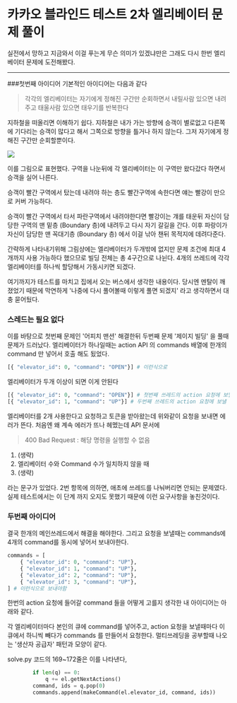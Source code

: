# 카카오 블라인드 테스트 2차 엘리베이터 문제 풀이

실전에서 망하고 지금와서 이걸 푸는게 무슨 의미가 있겠냐만은 그래도 다시 한번 엘리베이터 문제에 도전해봤다.

- - -

###첫번째 아이디어
기본적인 아이디어는 다음과 같다 
> 각각의 엘리베이터는 자기에게 정해진 구간만 순회하면서 내릴사람 있으면 내려주고 태울사람 있으면 태우기를 반복한다

지하철을 떠올리면 이해하기 쉽다. 지하철은 내가 가는 방향에  승객이 별로없고 다른쪽에 기다리는 승객이  많다고 해서 그쪽으로 방향을 틀거나 하지 않는다. 그저 자기에게 정해진 구간만 순회할뿐이다.

![](http://bit.ly/2G8d0Ar)

이를 그림으로 표현했다.  구역을 나눈뒤에 각 엘리베이터는 이 구역만 왔다갔다 하면서 승객을 실어 나른다. 

승객이 빨간 구역에서 탔는데 내려야 하는 층도 빨간구역에 속한다면 얘는 빨강이 만으로 커버 가능하다. 

승객이 빨간 구역에서 타서 파란구역에서 내려야한다면  빨강이는 걔를 태운뒤 자신이 담당한 구역의 맨 밑층 (Boundary 층)에 내려두고 다시 자기 갈길을 간다. 이후 파랑이가 자신이 담당한 맨 꼭대기층 (Boundary 층) 에서 이걸 낚아 챈뒤 목적지에 데려다준다.

간략하게 나타내기위해 그림상에는 엘리베이터가 두개밖에 없지만 문제 조건에 최대 4개까지 사용 가능하다 했으므로 빌딩 전체는 총 4구간으로 나뉜다.  4개의 쓰레드에 각각 엘리베이터를 하나씩 할당해서 가동시키면 되겠다.

여기까지가 테스트를 마치고 집에서 오는 버스에서 생각한 내용이다. 당시엔 멘탈이 깨졌었기 때문에 막연하게 '나중에 다시 풀어볼때 이렇게 풀면 되겠지' 라고 생각하면서 대충 묻어뒀다.


### 스레드는 필요 없다

이를 바탕으로 첫번째 문제인 '어피치 맨션' 해결한뒤 두번째 문제 '제이지 빌딩' 을 풀때 문제가 드러났다. 
엘리베이터가 하나일때는 action API 의 commands 배열에 한개의 command 만 넣어서 호출 해도 됬었다.
```python
[{ "elevator_id": 0, "command": "OPEN"}] # 이런식으로
```
엘리베이터가 두개 이상이 되면 이게 안된다
```python
[{ "elevator_id": 0, "command": "OPEN"}] # 첫번째 쓰레드의 action 요청에 보낼 commands
[{ "elevator_id": 1, "command": "UP"}] # 두번째 쓰레드의 action 요청에 보낼 commands
```
엘리베이터를 2개 사용한다고 요청하고 토큰을 받아왔는데 위와같이 요청을 보내면 에러가 뜬다. 처음엔 왜 계속 에러가 뜨나 헤멨는데 API 문서에
>  400 Bad Request : 해당 명령을 실행할 수 없음 
1. (생략)
2. 엘리베이터 수와 Command 수가 일치하지 않을 때
3. (생략)

라는 문구가 있었다. 2번 항목에 의하면,  애초에 쓰레드를 나눠버리면 안되는 문제였다.  실제 테스트에서는 이 단계 까지 오지도 못했기 때문에 이런 요구사항을 놓친것이다.

### 두번째 아이디어

결국 한개의 메인쓰레드에서 해결을 해야한다. 그리고 요청을 보낼때는 commands에 4개의 command를 동시에 넣어서 보내야한다.
```python
commands = [
	{ "elevator_id": 0, "command": "UP"},
	{ "elevator_id": 1, "command": "UP"},
	{ "elevator_id": 2, "command": "UP"},
	{ "elevator_id": 3, "command": "UP"},
] # 이런식으로 보내야함
```
한번의 action 요청에 들어갈  command 들을 어떻게 고를지 생각한 내 아이디어는 아래와 같다.


각 엘리베이터마다 본인의 큐에 command를 넣어주고,  action 요청을 보낼때마다 이 큐에서 하니씩 빼다가 commands 를 만들어서 요청한다.  멀티쓰레딩을 공부할때 나오는 '생산자 공급자' 패턴과 모양이 같다.

solve.py 코드의 169~172줄은 이를 나타낸다,
```python
        if len(q) == 0:
            q += el.getNextActions()
        command, ids = q.pop(0)
        commands.append(makeCommand(el.elevator_id, command, ids))
```


